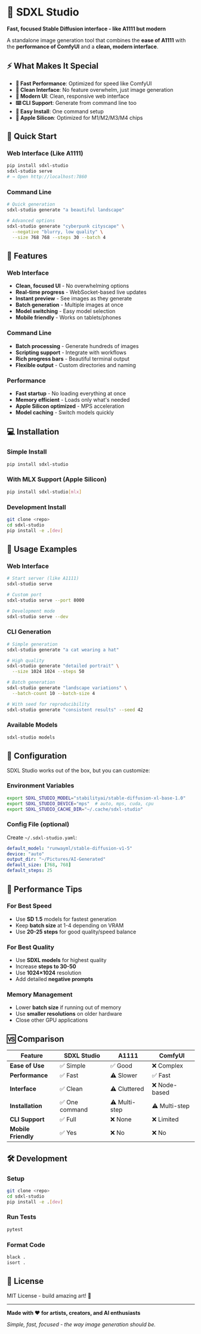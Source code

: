 # 🎨 SDXL Studio

**Fast, focused Stable Diffusion interface - like A1111 but modern**

A standalone image generation tool that combines the **ease of A1111** with the **performance of ComfyUI** and a **clean, modern interface**.

## ⚡ What Makes It Special

- **🚀 Fast Performance**: Optimized for speed like ComfyUI
- **🎯 Clean Interface**: No feature overwhelm, just image generation
- **📱 Modern UI**: Clean, responsive web interface
- **⌨️ CLI Support**: Generate from command line too
- **🔧 Easy Install**: One command setup
- **🍎 Apple Silicon**: Optimized for M1/M2/M3/M4 chips

## 🚀 Quick Start

### **Web Interface** (Like A1111)
```bash
pip install sdxl-studio
sdxl-studio serve
# → Open http://localhost:7860
```

### **Command Line**
```bash
# Quick generation
sdxl-studio generate "a beautiful landscape"

# Advanced options
sdxl-studio generate "cyberpunk cityscape" \
  --negative "blurry, low quality" \
  --size 768 768 --steps 30 --batch 4
```

## 🎨 Features

### **Web Interface**
- **Clean, focused UI** - No overwhelming options
- **Real-time progress** - WebSocket-based live updates
- **Instant preview** - See images as they generate
- **Batch generation** - Multiple images at once
- **Model switching** - Easy model selection
- **Mobile friendly** - Works on tablets/phones

### **Command Line**
- **Batch processing** - Generate hundreds of images
- **Scripting support** - Integrate with workflows
- **Rich progress bars** - Beautiful terminal output
- **Flexible output** - Custom directories and naming

### **Performance**
- **Fast startup** - No loading everything at once
- **Memory efficient** - Loads only what's needed
- **Apple Silicon optimized** - MPS acceleration
- **Model caching** - Switch models quickly

## 💻 Installation

### **Simple Install**
```bash
pip install sdxl-studio
```

### **With MLX Support** (Apple Silicon)
```bash
pip install sdxl-studio[mlx]
```

### **Development Install**
```bash
git clone <repo>
cd sdxl-studio
pip install -e .[dev]
```

## 🎯 Usage Examples

### **Web Interface**
```bash
# Start server (like A1111)
sdxl-studio serve

# Custom port
sdxl-studio serve --port 8000

# Development mode
sdxl-studio serve --dev
```

### **CLI Generation**
```bash
# Simple generation
sdxl-studio generate "a cat wearing a hat"

# High quality
sdxl-studio generate "detailed portrait" \
  --size 1024 1024 --steps 50

# Batch generation
sdxl-studio generate "landscape variations" \
  --batch-count 10 --batch-size 4

# With seed for reproducibility
sdxl-studio generate "consistent results" --seed 42
```

### **Available Models**
```bash
sdxl-studio models
```

## 🔧 Configuration

SDXL Studio works out of the box, but you can customize:

### **Environment Variables**
```bash
export SDXL_STUDIO_MODEL="stabilityai/stable-diffusion-xl-base-1.0"
export SDXL_STUDIO_DEVICE="mps"  # auto, mps, cuda, cpu
export SDXL_STUDIO_CACHE_DIR="~/.cache/sdxl-studio"
```

### **Config File** (optional)
Create `~/.sdxl-studio.yaml`:
```yaml
default_model: "runwayml/stable-diffusion-v1-5"
device: "auto"
output_dir: "~/Pictures/AI-Generated"
default_size: [768, 768]
default_steps: 25
```

## 🚀 Performance Tips

### **For Best Speed**
- Use **SD 1.5** models for fastest generation
- Keep **batch size** at 1-4 depending on VRAM
- Use **20-25 steps** for good quality/speed balance

### **For Best Quality**
- Use **SDXL models** for highest quality
- Increase **steps to 30-50**
- Use **1024×1024** resolution
- Add detailed **negative prompts**

### **Memory Management**
- Lower **batch size** if running out of memory
- Use **smaller resolutions** on older hardware
- Close other GPU applications

## 🆚 Comparison

| Feature | SDXL Studio | A1111 | ComfyUI |
|---------|-------------|-------|---------|
| **Ease of Use** | ✅ Simple | ✅ Good | ❌ Complex |
| **Performance** | ✅ Fast | ⚠️ Slower | ✅ Fast |
| **Interface** | ✅ Clean | ⚠️ Cluttered | ❌ Node-based |
| **Installation** | ✅ One command | ⚠️ Multi-step | ⚠️ Multi-step |
| **CLI Support** | ✅ Full | ❌ None | ❌ Limited |
| **Mobile Friendly** | ✅ Yes | ❌ No | ❌ No |

## 🛠️ Development

### **Setup**
```bash
git clone <repo>
cd sdxl-studio
pip install -e .[dev]
```

### **Run Tests**
```bash
pytest
```

### **Format Code**
```bash
black .
isort .
```

## 📄 License

MIT License - build amazing art! 🎨

---

**Made with ❤️ for artists, creators, and AI enthusiasts**

*Simple, fast, focused - the way image generation should be.*